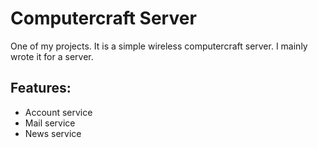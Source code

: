 # Computercraft Server

One of my projects. It is a simple wireless computercraft server.
I mainly wrote it for a server.

## Features:
 * Account service
 * Mail service
 * News service